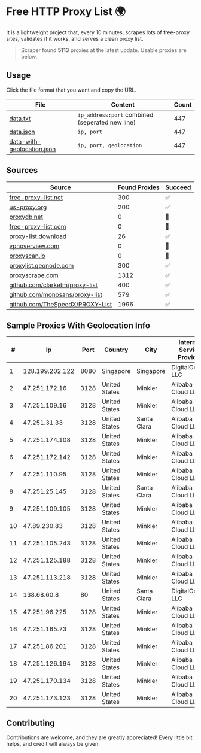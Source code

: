 
# Free HTTP Proxy List 🌍

It is a lightweight project that, every 10 minutes, scrapes lots of free-proxy sites, validates if it works, and serves a clean proxy list.


> Scraper found **5113** proxies at the latest update. Usable proxies are below.

## Usage

Click the file format that you want and copy the URL.


|File|Content|Count|
|----|-------|-----|
|[data.txt](https://raw.githubusercontent.com/themiralay/Proxy-List-World/master/data.txt)|`ip_address:port` combined (seperated new line)|447|
|[data.json](https://raw.githubusercontent.com/themiralay/Proxy-List-World/master/data.json)|`ip, port`|447|
|[data-with-geolocation.json](https://raw.githubusercontent.com/themiralay/Proxy-List-World/master/data-with-geolocation.json)|`ip, port, geolocation`|447|

## Sources

|Source|Found Proxies|Succeed|
|------|-------------|-------|
|[free-proxy-list.net](https://free-proxy-list.net)|300|✅|
|[us-proxy.org](https://www.us-proxy.org)|200|✅|
|[proxydb.net](http://proxydb.net)|0|🚫|
|[free-proxy-list.com](https://free-proxy-list.com/?page=&port=&type%5B%5D=http&type%5B%5D=https&up_time=0&search=Search)|0|🚫|
|[proxy-list.download](https://www.proxy-list.download/HTTP)|26|✅|
|[vpnoverview.com](https://vpnoverview.com/privacy/anonymous-browsing/free-proxy-servers)|0|🚫|
|[proxyscan.io](https://www.proxyscan.io)|0|🚫|
|[proxylist.geonode.com](https://proxylist.geonode.com/api/proxy-list?limit=300&page=1&sort_by=lastChecked&sort_type=desc&protocols=http,https)|300|✅|
|[proxyscrape.com](https://api.proxyscrape.com/v2/?request=displayproxies&protocol=http&timeout=10000&country=all&ssl=all&anonymity=all)|1312|✅|
|[github.com/clarketm/proxy-list](https://raw.githubusercontent.com/clarketm/proxy-list/master/proxy-list-raw.txt)|400|✅|
|[github.com/monosans/proxy-list](https://raw.githubusercontent.com/monosans/proxy-list/main/proxies/http.txt)|579|✅|
|[github.com/TheSpeedX/PROXY-List](https://raw.githubusercontent.com/TheSpeedX/PROXY-List/master/http.txt)|1996|✅|


## Sample Proxies With Geolocation Info

|#|Ip|Port|Country|City|Internet Service Provider|
|-|--|----|-------|----|-------------------------|
|1|128.199.202.122|8080|Singapore|Singapore|DigitalOcean, LLC|
|2|47.251.172.16|3128|United States|Minkler|Alibaba Cloud LLC|
|3|47.251.109.16|3128|United States|Minkler|Alibaba Cloud LLC|
|4|47.251.31.33|3128|United States|Santa Clara|Alibaba Cloud LLC|
|5|47.251.174.108|3128|United States|Minkler|Alibaba Cloud LLC|
|6|47.251.172.142|3128|United States|Minkler|Alibaba Cloud LLC|
|7|47.251.110.95|3128|United States|Minkler|Alibaba Cloud LLC|
|8|47.251.25.145|3128|United States|Santa Clara|Alibaba Cloud LLC|
|9|47.251.109.105|3128|United States|Minkler|Alibaba Cloud LLC|
|10|47.89.230.83|3128|United States|Minkler|Alibaba Cloud LLC|
|11|47.251.105.243|3128|United States|Minkler|Alibaba Cloud LLC|
|12|47.251.125.188|3128|United States|Minkler|Alibaba Cloud LLC|
|13|47.251.113.218|3128|United States|Minkler|Alibaba Cloud LLC|
|14|138.68.60.8|80|United States|Santa Clara|DigitalOcean, LLC|
|15|47.251.96.225|3128|United States|Minkler|Alibaba Cloud LLC|
|16|47.251.165.73|3128|United States|Minkler|Alibaba Cloud LLC|
|17|47.251.86.201|3128|United States|Minkler|Alibaba Cloud LLC|
|18|47.251.126.194|3128|United States|Minkler|Alibaba Cloud LLC|
|19|47.251.170.134|3128|United States|Minkler|Alibaba Cloud LLC|
|20|47.251.173.123|3128|United States|Minkler|Alibaba Cloud LLC|



## Contributing

Contributions are welcome, and they are greatly appreciated! Every
little bit helps, and credit will always be given.

